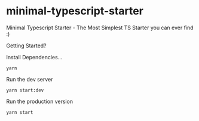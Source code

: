# minimal-typescript-starter
Minimal Typescript Starter - The Most Simplest TS Starter you can ever find :)

Getting Started?

Install Dependencies... 
```
yarn
```

Run the dev server

```
yarn start:dev
```

Run the production version

```
yarn start
```

